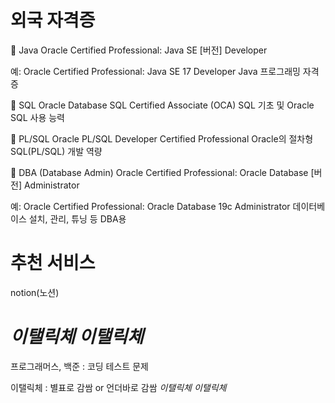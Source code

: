 # 외국 자격증

🔷 Java	Oracle Certified Professional: Java SE [버전] Developer

예: Oracle Certified Professional: Java SE 17 Developer	Java 프로그래밍 자격증

🔷 SQL	Oracle Database SQL Certified Associate (OCA)	SQL 기초 및 Oracle SQL 사용 능력

🔷 PL/SQL	Oracle PL/SQL Developer Certified Professional	Oracle의 절차형 SQL(PL/SQL) 개발 역량

🔷 DBA (Database Admin)	Oracle Certified Professional: Oracle Database [버전] Administrator

예: Oracle Certified Professional: Oracle Database 19c Administrator	데이터베이스 설치, 관리, 튜닝 등 DBA용

# 추천 서비스

notion(노션)


# *이탤릭체* _이탤릭체_
프로그래머스, 백준 : 코딩 테스트 문제

이탤릭체 : 별표로 감쌈 or 언더바로 감쌈
*이탤릭체*
_이탤릭체_
